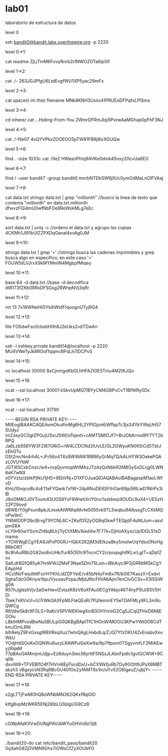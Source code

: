 # lab01
laboratorio de estructura de datos

level 0

ssh bandit0@bandit.labs.overthewire.org -p 2220

level 0->1:

cat readme
ZjLjTmM6FvvyRnrb2rfNWOZOTa6ip5If

level 1->2:

cat ./-
263JGJPfgU6LtdEvgfWU1XP5yac29mFx 

level 2->3:

cat spaces\ in\ this\ filename
MNk8KNH3Usiio41PRUEoDFPqfxLPlSmx

level 3->4:

cd inhere/ 
cat ...Hiding-From-You 
2WmrDFRmJIq3IPxneAaMGhap0pFhF3NJ

level 4->5:

cat ./-file07
4oQYVPkxZOOEOO5pTW81FB8j8lxXGUQw

level 5->6:

find . -size 1033c cat .file2
HWasnPhtq9AVKe0dmk45nxy20cvUa6EG

level 6->7:

find / -user bandit7 -group bandit6
morbNTDkSW6jIlUc0ymOdMaLnOlFVAaj

level 7->8:

cat data.txt strings data.txt | grep "millionth" //busco la linea de texto que contenia "millionth" en data.txt
millionth dfwvzFQi4mU0wfNbFOe9RoWskMLg7eEc

level 8->9:

sort data.txt | uniq -c //ordeno el data.txt y agrupo las copias
4CKMh1JI91bUIZZPXDqGanal4xvAg0JM

level 9->10:

strings data.txt | grep '=' //strings busca las cadenas imprimibles y grep busca algo en especifico, en este caso '='
FGUW5ilLVJrxX9kMYMmlN4MgbpfMiqey

level 10->11:

base 64 -d data.txt //base -d decodifica
dtR173fZKb0RRsDFSGsg2RWnpNVj3qRr

level 11->12:

rot 13
7x16WNeHIi5YkIhWsfFIqoognUTyj9Q4

level 12->13:

file
FO5dwFsc0cbaIiH0h8J2eUks2vdTDwAn

level 13->14:

ssh -i sshkey.private bandit14@localhost -p 2220
MU4VWeTyJk8ROof1qqmcBPaLh7lDCPvS

level 14->15:

nc localhost 30000
8xCjnmgoKbGLhHFAZlGE5Tmu4M2tKJQo

level 15->16:

ncat --ssl localhost 30001
kSkvUpMQ7lBYyCM4GBPvCvT1BfWRy0Dx

level 16->17:

ncat --ssl localhost 31790

-----BEGIN RSA PRIVATE KEY----- MIIEogIBAAKCAQEAvmOkuifmMg6HL2YPIOjon6iWfbp7c3jx34YkYWqUH57SUdyJ imZzeyGC0gtZPGujUSxiJSWI/oTqexh+cAMTSMlOJf7+BrJObArnxd9Y7YT2bRPQ Ja6Lzb558YW3FZl87ORiO+rW4LCDCNd2lUvLE/GL2GWyuKN0K5iCd5TbtJzEkQTu DSt2mcNn4rhAL+JFr56o4T6z8WWAW18BR6yGrMq7Q/kALHYW3OekePQAzL0VUYbW JGTi65CxbCnzc/w4+mqQyvmzpWtMAzJTzAzQxNbkR2MBGySxDLrjg0LWN6sK7wNX x0YVztz/zbIkPjfkU1jHS+9EbVNj+D1XFOJuaQIDAQABAoIBABagpxpM1aoLWfvD KHcj10nqcoBc4oE11aFYQwik7xfW+24pRNuDE6SFthOar69jp5RlLwD1NhPx3iBl J9nOM8OJ0VToum43UOS8YxF8WwhXriYGnc1sskbwpXOUDc9uX4+UESzH22P29ovd d8WErY0gPxun8pbJLmxkAtWNhpMvfe0050vk9TL5wqbu9AlbssgTcCXkMQnPw9nC YNN6DDP2lbcBrvgT9YCNL6C+ZKufD52yOQ9qOkwFTEQpjtF4uNtJom+asvlpmS8A vLY9r60wYSvmZhNqBUrj7lyCtXMIu1kkd4w7F77k+DjHoAXyxcUp1DGL51sOmama +TOWWgECgYEA8JtPxP0GRJ+IQkX262jM3dEIkza8ky5moIwUqYdsx0NxHgRRhORT 8c8hAuRBb2G82so8vUHk/fur85OEfc9TncnCY2crpoqsghifKLxrLgtT+qDpfZnx SatLdt8GfQ85yA7hnWWJ2MxF3NaeSDm75Lsm+tBbAiyc9P2jGRNtMSkCgYEAypHd HCctNi/FwjulhttFx/rHYKhLidZDFYeiE/v45bN4yFm8x7R/b0iE7KaszX+Exdvt SghaTdcG0Knyw1bpJVyusavPzpaJMjdJ6tcFhVAbAjm7enCIvGCSx+X3l5SiWg0A R57hJglezIiVjv3aGwHwvlZvtszK6zV6oXFAu0ECgYAbjo46T4hyP5tJi93V5HDi Ttiek7xRVxUl+iU7rWkGAXFpMLFteQEsRr7PJ/lemmEY5eTDAFMLy9FL2m9oQWCg R8VdwSk8r9FGLS+9aKcV5PI/WEKlwgXinB3OhYimtiG2Cg5JCqIZFHxD6MjEGOiu L8ktHMPvodBwNsSBULpG0QKBgBAplTfC1HOnWiMGOU3KPwYWt0O6CdTkmJOmL8Ni blh9elyZ9FsGxsgtRBXRsqXuz7wtsQAgLHxbdLq/ZJQ7YfzOKU4ZxEnabvXnvWkU YOdjHdSOoKvDQNWu6ucyLRAWFuISeXw9a/9p7ftpxm0TSgyvmfLF2MIAEwyzRqaM 77pBAoGAMmjmIJdjp+Ez8duyn3ieo36yrttF5NSsJLAbxFpdlc1gvtGCWW+9Cq0b dxviW8+TFVEBl1O4f7HVm6EpTscdDxU+bCXWkfjuRb7Dy9GOtt9JPsX8MBTakzh3 vBgsyi/sN3RqRBcGU40fOoZyfAMT8s1m/uYv52O6IgeuZ/ujbjY= -----END RSA PRIVATE KEY-----

level 17->18:

x2gLTTjFwMOhQ8oWNbMN362QKxfRqGlO
>
ktfgBvpMzWKR5ENj26IbLGSblgUG9CzB

level 18->19:

cGWpMaKXVwDUNgPAVJbWYuGHVn9zl3j8

level 19->20:

./bandit20-do cat /etc/bandit_pass/bandit20
0qXahG8ZjOVMN9Ghs7iOWsCfZyXOUbYO
